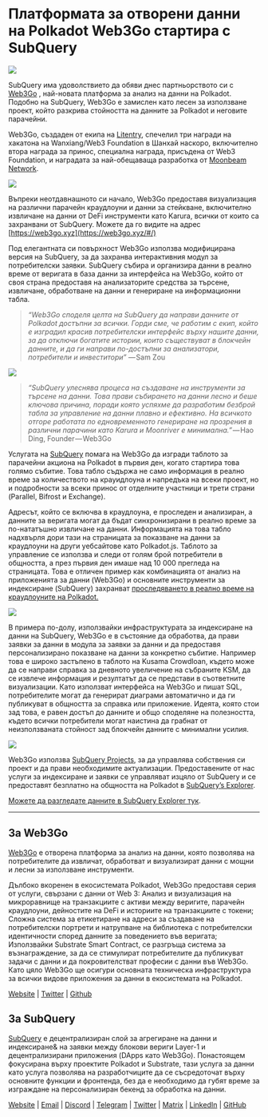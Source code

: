 # Платформата за отворени данни на Polkadot Web3Go стартира с SubQuery

![](https://cdn-images-1.medium.com/max/800/1*LVZ_xKn_K5DlTSxqTr-2BA.png)

SubQuery има удоволствието да обяви днес партньорството си с [Web3Go](https://www.web3go.xyz/) , най-новата платформа за анализ на данни на Polkadot. Подобно на SubQuery, Web3Go е замислен като лесен за използване проект, който разкрива стойността на данните за Polkadot и неговите парачейни.

Web3Go, създаден от екипа на [Litentry](https://www.litentry.com/), спечелил три награди на хакатона на Wanxiang/Web3 Foundation в Шанхай наскоро, включително втора награда за принос, специална награда, присъдена от Web3 Foundation, и наградата за най-обещаваща разработка от [Moonbeam Network](https://moonbeam.network/).

![](https://cdn-images-1.medium.com/max/800/1*QOng9s-Mc62WBElrj6KBmg.gif)

Въпреки неотдавнашното си начало, Web3Go предоставя визуализация на различни парачейн краудлоуни и данни за стейкване, включително извличане на данни от DeFi инструменти като Karura, всички от които са захранвани от SubQuery. Можете да го видите на адрес [https://web3go.xyz](https://web3go.xyz/#/)

Под елегантната си повърхност Web3Go използва модифицирана версия на SubQuery, за да захранва интерактивния модул за потребителски заявки. SubQuery събира и организира данни в реално време от веригата в база данни за интерфейса на Web3Go, който от своя страна предоставя на анализаторите средства за търсене, извличане, обработване на данни и генериране на информационни табла.

> *“Web3Go споделя целта на SubQuery да направи данните от Polkadot достъпни за всички. Горди сме, че работим с екип, който е изградил красив потребителски интерфейс върху нашите данни, за да отключи богатите истории, които съществуват в блокчейн данните, и да ги направи по-достъпни за анализатори, потребители и инвеститори”* — Sam Zou

![](https://cdn-images-1.medium.com/max/800/1*v2Ip-qCB6hkiNiEPY32hrw.png)

> *“SubQuery улеснява процеса на създаване на инструменти за търсене на данни. Това прави събирането на данни лесно и беше ключова причина, поради която успяхме да разработим безброй табла за управление на данни плавно и ефективно. На всичкото отгоре работата по едновременното генериране на прозрения в различни парачини като Karura и Moonriver е минимална.”* — Hao Ding, Founder — Web3Go

Услугата на [SubQuery](https://subquery.network/) помага на Web3Go да изгради таблото за парачейни акциона на Polkadot в първия ден, когато стартира това голямо събитие. Това табло съдържа не само информация в реално време за количеството на крауидлоуна и напредъка на всеки проект, но и подробности за всеки принос от отделните участници и трети страни (Parallel, Bifrost и Exchange).

Адресът, който се включва в краудлоуна, е проследен и анализиран, а данните за веригата могат да бъдат синхронизирани в реално време за по-нататъшно извличане на данни. Информацията на това табло надхвърля дори тази на страницата за показване на данни за краудлоуни на други уебсайтове като Polkadot.js. Таблото за управление се използва и следи от голям брой потребители в общността, а през първия ден имаше над 10 000 прегледа на страницата. Това е отличен пример как комбинацията от анализ на приложенията за данни (Web3Go) и основните инструменти за индексиране (SubQuery) захранват [проследяването в реално време на краудлоуните на Polkadot.](https://web3go.xyz/#/ParaChainProfiler4Polkadot?chainType=Polkadot)

![](https://cdn-images-1.medium.com/max/800/1*XM2TalsUm1Z93lV5zFMf9w.png)

В примера по-долу, използвайки инфраструктурата за индексиране на данни на SubQuery, Web3Go е в състояние да обработва, да прави заявки за данни в модула за заявки за данни и да предоставя персонализирано показване на данни за конкретно събитие. Например това е широко застъпено в таблото на Kusama Crowdloan, където може да се направи справка за дневното увеличение на събраните KSM, да се извлече информация и резултатът да се представи в съответните визуализации. Като използват интерфейса на Web3Go и пишат SQL, потребителите могат да генерират диаграми автоматично и да ги публикуват в общността за справка или приложение. Идеята, която стои зад това, е равен достъп до данните и общо споделяне на полезността, където всички потребители могат наистина да грабнат от неизползваната стойност зад блокчейн данните с минимални усилия.

![](https://cdn-images-1.medium.com/max/800/1*Z2g_zEFqOJ3T_2BDDDZT4A.png)

Web3Go използва [SubQuery Projects](https://project.subquery.network/), за да управлява собствения си проект и да прави необходимите актуализации. Предоставените от нас услуги за индексиране и заявки се управляват изцяло от SubQuery и се предоставят безплатно на общността на Polkadot в [SubQuery’s Explorer](https://explorer.subquery.network/).

[Можете да разгледате данните в SubQuery Explorer тук](https://explorer.subquery.network/subquery/bianyunjian/polkadot-crowdloans).

----------

## За Web3Go

[Web3Go](https://www.web3go.xyz/) е отворена платформа за анализ на данни, която позволява на потребителите да извличат, обработват и визуализират данни с мощни и лесни за използване инструменти.

Дълбоко вкоренен в екосистемата Polkadot, Web3Go предоставя серия от услуги, свързани с данни от Web 3: Анализ и визуализация на микроравнище на транзакциите с активи между веригите, парачейн краудлоуни, дейностите на DeFi и историите на транзакциите с токени; Сложна система за етикетиране на адреси за създаване на потребителски портрети и натрупване на библиотека с потребителски идентичности според данните за поведението във веригата; Използвайки Substrate Smart Contract, се разгръща система за възнаграждение, за да се стимулират потребителите да публикуват задачи с данни и да покровителстват професии с данни във Web3Go. Като цяло Web3Go ще осигури основната техническа инфраструктура за всички видове приложения за данни в екосистемата на Polkadot.

[Website](https://web3go.xyz/#/) | [Twitter](http://twitter.com/web3go) | [Github](https://github.com/web3go-xyz)

## За SubQuery

[SubQuery](https://subquery.network/) е децентрализиран слой за агрегиране на данни и индексиране& на заявки между блокови вериги Layer-1 и децентрализирани приложения (DApps като Web3Go). Понастоящем фокусирана върху проектите Polkadot и Substrate, тази услуга за данни като услуга позволява на разработчиците да се съсредоточат върху основните функции и фронтенда, без да е необходимо да губят време за изграждане на персонализиран бекенд за обработка на данни.

[Website](https://subquery.network/) | [Email](mailto:hello@subquery.network) | [Discord](https://discord.com/invite/78zg8aBSMG) | [Telegram](https://t.me/subquerynetwork) | [Twitter](https://twitter.com/subquerynetwork) | [Matrix](https://matrix.to/#/#subquery:matrix.org) | [LinkedIn](https://www.linkedin.com/company/subquery) | [GitHub](https://github.com/subquery)
